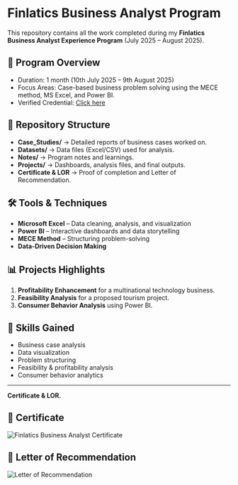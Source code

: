 # Finlatics Business Analyst Program

This repository contains all the work completed during my **Finlatics Business Analyst Experience Program** (July 2025 – August 2025).

## 📌 Program Overview
- Duration: 1 month (10th July 2025 – 9th August 2025)
- Focus Areas: Case-based business problem solving using the MECE method, MS Excel, and Power BI.
- Verified Credential: [Click here](https://finlatics.com/credentialscheck)

## 📂 Repository Structure
- **Case_Studies/** → Detailed reports of business cases worked on.
- **Datasets/** → Data files (Excel/CSV) used for analysis.
- **Notes/** → Program notes and learnings.
- **Projects/** → Dashboards, analysis files, and final outputs.
- **Certificate & LOR** → Proof of completion and Letter of Recommendation.

## 🛠 Tools & Techniques
- **Microsoft Excel** – Data cleaning, analysis, and visualization
- **Power BI** – Interactive dashboards and data storytelling
- **MECE Method** – Structuring problem-solving
- **Data-Driven Decision Making**

## 📊 Projects Highlights
1. **Profitability Enhancement** for a multinational technology business.
2. **Feasibility Analysis** for a proposed tourism project.
3. **Consumer Behavior Analysis** using Power BI.

## 🎯 Skills Gained
- Business case analysis
- Data visualization
- Problem structuring
- Feasibility & profitability analysis
- Consumer behavior analytics

---

**Certificate & LOR.**

## 📜 Certificate

![Finlatics Business Analyst Certificate](864844_certificate.png)

## 📝 Letter of Recommendation

![Letter of Recommendation](864844_lor.png)

